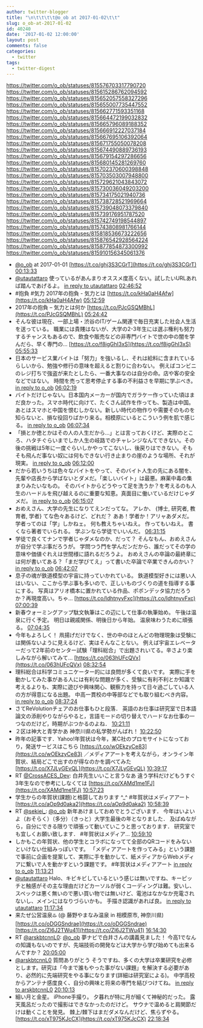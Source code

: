 ```yaml
---
author: twitter-blogger
title: "\n\t\t\t\t@o_ob at 2017-01-02\t\t"
slug: o_ob-at-2017-01-02
id: 40240
date: '2017-01-02 12:00:00'
layout: post
comments: false
categories:
  - twitter
tags:
  - twitter-digest
---
```


https://twitter.com/o_ob/statuses/815576703317790720 https://twitter.com/o_ob/statuses/815615286762094592 https://twitter.com/o_ob/statuses/815652057558327296 https://twitter.com/o_ob/statuses/815655007735447552 https://twitter.com/o_ob/statuses/815662771593351168 https://twitter.com/o_ob/statuses/815664472199032832 https://twitter.com/o_ob/statuses/815665796089188352 https://twitter.com/o_ob/statuses/815666912227037184 https://twitter.com/o_ob/statuses/815667695106392064 https://twitter.com/o_ob/statuses/815671755050078208 https://twitter.com/o_ob/statuses/815674490889736193 https://twitter.com/o_ob/statuses/815679154297286656 https://twitter.com/o_ob/statuses/815680145281269760 https://twitter.com/o_ob/statuses/815702370600398848 https://twitter.com/o_ob/statuses/815703503007948800 https://twitter.com/o_ob/statuses/815729621043843072 https://twitter.com/o_ob/statuses/815730036049203200 https://twitter.com/o_ob/statuses/815734175021940736 https://twitter.com/o_ob/statuses/815738728521969664 https://twitter.com/o_ob/statuses/815739048073379840 https://twitter.com/o_ob/statuses/815739176951787520 https://twitter.com/o_ob/statuses/815742749198544897 https://twitter.com/o_ob/statuses/815743808981766144 https://twitter.com/o_ob/statuses/815818536673222656 https://twitter.com/o_ob/statuses/815876542928564224 https://twitter.com/o_ob/statuses/815877854873300992 https://twitter.com/o_ob/statuses/815910156345061376  

*   [@o_ob](https://twitter.com/o_ob) at 2017-01-01 [https://t.co/ghj3S3CGrT](https://t.co/ghj3S3CGrT) [00:13:33](https://twitter.com/o_ob/statuses/815576703317790720)
*   [@utautattaro](https://twitter.com/utautattaro) 使っているがあんまりオススメ度高くない。試したいURLあれば踏んであげるよ。 [in reply to utautattaro](https://twitter.com/utautattaro/statuses/815595125283778560) [02:46:52](https://twitter.com/o_ob/statuses/815615286762094592)
*   #抱負 #気力 2017年の抱負 - 気力とは [https://t.co/kHa0aH4Afw](https://t.co/kHa0aH4Afw) [05:12:59](https://twitter.com/o_ob/statuses/815652057558327296)
*   2017年の抱負 – 気力とは何か [https://t.co/PJcGSQMBhL](https://t.co/PJcGSQMBhL) [05:24:42](https://twitter.com/o_ob/statuses/815655007735447552)
*   そんな彼は現在、一部上場・渋谷のIT/ゲーム関連で毎日充実した社会人生活を送っている。 職業には貴賤はないが、大学の2-3年生には選ぶ権利も努力するチャンスもあるので、飲食や販売などの非専門バイトで世の中の闇を学んだら、早く専門の… [https://t.co/f8igGhI3xS](https://t.co/f8igGhI3xS) [05:55:33](https://twitter.com/o_ob/statuses/815662771593351168)
*   日本のサービス業バイトは「努力」を強いるし、それは給料に含まれているらしいから、勉強や修行の意味を超えると割りに合わない。 例えばコンビニのレジ打ちで強盗が来たとしたら、一番大事なのは自分の命。店や客の安全などではない。 時間を売って思考停止する事の不利益さを早期に学ぶべき。 [in reply to o_ob](https://twitter.com/o_ob/statuses/815662771593351168) [06:02:19](https://twitter.com/o_ob/statuses/815664472199032832)
*   バイトだけじゃない。日本国内メーカーが国内でガラケー作っていた頃はまだ良かった。スマホ時代に向けて、たくさん試作を作っても、製造は中国。あとはスマホと中国を恨むしかない。新しい時代の物作りや需要そのものを知らないと、損な役回りばかり来る。相模原にいるとこういう例を肌で感じる。 [in reply to o_ob](https://twitter.com/o_ob/statuses/815662771593351168) [06:07:34](https://twitter.com/o_ob/statuses/815665796089188352)
*   「損とか徳とかはその人の人生だから…」とは言っておくけど、実際のところ、ハタチぐらいまでしか人生の岐路でのチャレンジなんてできない。その後の挑戦は5年に一度ぐらいしかやってこないし、後戻りはできない。そもそも飛んだ事ない奴には何もできない行き止まりの崖のような場所、それが現実。 [in reply to o_ob](https://twitter.com/o_ob/statuses/815662771593351168) [06:12:00](https://twitter.com/o_ob/statuses/815666912227037184)
*   だから若いうちは色々なバイトをやって、そのバイト人生の先にある闇を、先輩や店長から学ばないとダメだ。「楽しいバイト」は最悪。麻薬中毒の集まりみたいなもの。 そのバイトからどうやって足を洗うか？を考えるのも人生のハードルを飛び越えるのに重要な知恵。真面目に働いているだけじゃダメだ。 [in reply to o_ob](https://twitter.com/o_ob/statuses/815662771593351168) [06:15:07](https://twitter.com/o_ob/statuses/815667695106392064)
*   おめえさん、大学の先生になりてえンだってな。 アレか、 {博士, 研究者, 教育者, 学者} てな色々あるけど、どれだ？ ああ！学者か！アリャあダメだ。 学者ってのは「学」しかねェ。 何も教えちゃいねえ。 作ってもいねえ。 書くなら著者でいられる。 学ぶンなら学徒でいいんだ。 [06:31:15](https://twitter.com/o_ob/statuses/815671755050078208)
*   学徒で良くてナンで学者じゃダメなのか、だって？ そんなもん、おめえさんが自分で学ぶ事だろうが。 学問つう門を学んだンだから、誰だってその学の意味や価値ぐれえは世間様に語れるだろうよ。 おめえさんの卒論の最終章には何が書いてある？「まだ学びてえ」って書いた卒論で卒業できんのかい？ [in reply to o_ob](https://twitter.com/o_ob/statuses/815671755050078208) [06:42:07](https://twitter.com/o_ob/statuses/815674490889736193)
*   息子の魂が鉄道模型の宇宙に持っていかれている。 鉄道模型好きには悪い人はいない、ここから学ぶ事も多いので、正しいものづくりの道を指導する事にする。 写真はアリオ橋本に置かれている作品、ポポンデッタ協力だろうか？再現度高い。ちゃ… [https://t.co/IdhtnyvFxc](https://t.co/IdhtnyvFxc) [07:00:39](https://twitter.com/o_ob/statuses/815679154297286656)
*   新春ウォーミングアップ駄文執筆はこの辺にして仕事の執筆始め。 午後は温泉に行く予定。 明日は親戚関係、明後日から年始。 温泉味わうために頑張る。 [07:04:35](https://twitter.com/o_ob/statuses/815680145281269760)
*   今年もよろしく！ 凧揚げだけでなく、世の中のほとんどの物理現象は受験には関係ないように見えるけど、実はそんなことない。 例えば宇宙エレベーターだって2年前のセンター試験「理科総合」で出題されいてる。辛さより楽しみながら解いてみて… [https://t.co/063hUFcQVx](https://t.co/063hUFcQVx) [08:32:54](https://twitter.com/o_ob/statuses/815702370600398848)
*   理科総合は科学コミュニケーター的には良問が多くて良いです。 実際に手を動かしてみた事がある人には有利な問題が多く、受験に有利不利とか知識で考えるよりも、実際に遊びや興味関心、観察力を持って日々過ごしている人の方が得意になる出題。 中高一貫校の中等部などでも取り組むべき内容。 [in reply to o_ob](https://twitter.com/o_ob/statuses/815702370600398848) [08:37:24](https://twitter.com/o_ob/statuses/815703503007948800)
*   さてReVolutionチェアのお仕事もひと段落． 英語のお仕事は研究室で日本語論文の添削やりながらやると，言語モードの切り替えでハードなお仕事の一つなのだけど，時期がぶつかるのよね． [10:21:11](https://twitter.com/o_ob/statuses/815729621043843072)
*   ２区は神大と青学かあ 神奈川県の私学勢がんばれ！ [10:22:50](https://twitter.com/o_ob/statuses/815730036049203200)
*   昨年の記事です．Yahoo!年賀状は今年，某C社のプロモサイトになっており，発送サービスはこちら [https://t.co/wOEkzyCe83](https://t.co/wOEkzyCe83) ／メディアアートを考えながら，オンライン年賀状、結局どこで出すのが得なのかを調べてみた [https://t.co/X7JLyGEvQL](https://t.co/X7JLyGEvQL) [10:39:17](https://twitter.com/o_ob/statuses/815734175021940736)
*   RT [@CrossACES_Dev](https://twitter.com/CrossACES_Dev): 白井先生いいこと言うなあ 違う学科だけどもうすぐ3年生なので参考にしなくては [https://t.co/XAMd1me1FJ](https://t.co/XAMd1me1FJ) [10:57:23](https://twitter.com/o_ob/statuses/815738728521969664)
*   学生からの年賀状(課題)と格闘しております ^_^ #年賀状はメディアアート [https://t.co/aOp9d0aka2](https://t.co/aOp9d0aka2) [10:58:39](https://twitter.com/o_ob/statuses/815739048073379840)
*   RT [@sekiei_](https://twitter.com/sekiei_): [@o_ob](https://twitter.com/o_ob) 新年あけましておめでとうございます． 今年はいよいよ（おそらく）（多分）（きっと）大学生最後の年となりました． 及ばぬながら，自分にできる限りで頑張って動いていこうと思っております． 研究室でも宜しくお願い致します． #年賀状はメディア… [10:59:10](https://twitter.com/o_ob/statuses/815739176951787520)
*   しかもこの年賀状、他の学生とコラボになってて全部のQRコードをみないといけない仕組みっぽいです。 「メディアアートを作ってみる」という課題で事前に企画を提案して、実際に手を動かして、紙メディアからWebメディアに繋いで人を動かすという課題です。 #年賀状はメディアアート [in reply to o_ob](https://twitter.com/o_ob/statuses/815739048073379840) [11:13:21](https://twitter.com/o_ob/statuses/815742749198544897)
*   [@utautattaro](https://twitter.com/utautattaro) Halo、キビキビしているという感じは無いですね、キーピッチと触感がその主な理由だけどカーソルが弱くコーディングは難。安いし、スペックは悪く無いので悪い買い物では無いけど、電池はなかなか充電されないし、メインにはなりづらいかも。 手描き認識があれば良。 [in reply to utautattaro](https://twitter.com/utautattaro/statuses/815742011433066496) [11:17:34](https://twitter.com/o_ob/statuses/815743808981766144)
*   来たぜ公営温泉♨️ (@ 藤野やまなみ温泉 in 相模原市, 神奈川県) [https://t.co/oDGGSndrae](https://t.co/oDGGSndrae) [https://t.co/Zl6J2TWu41](https://t.co/Zl6J2TWu41) [16:14:30](https://twitter.com/o_ob/statuses/815818536673222656)
*   RT [@arskbtcnnL0](https://twitter.com/arskbtcnnL0): [@o_ob](https://twitter.com/o_ob) 夢ナビで白井さんの講義見ました！ 今高1でなんの知識もないのですが、先端技術の開発などは大学から学び始めても出来るんですか？ [20:05:00](https://twitter.com/o_ob/statuses/815876542928564224)
*   [@arskbtcnnL0](https://twitter.com/arskbtcnnL0) 質問ありがとう そうですね、多くの大学は卒業研究を必修とします。研究は「今まで誰もやった事がない課題」を解決する必要があり、必然的に先端研究をやる事になります(詳細は研究室による)。 中学高校からアンテナ感度良く、自分の興味と将来の専門を結びつけてね。 [in reply to arskbtcnnL0](https://twitter.com/arskbtcnnL0/statuses/815850659601727488) [20:10:13](https://twitter.com/o_ob/statuses/815877854873300992)
*   細い月と金星。 iPhone手撮り。 夕暮れが特に月が細くて神秘的だった。 露天風呂だったので撮影はできなかったのだけど。 サウナで温めると肩関節だけは動くことを発見。 棘上/棘下はまだダメなんだけど、焦らずやる。 [https://t.co/xT975KJcCX](https://t.co/xT975KJcCX) [22:18:34](https://twitter.com/o_ob/statuses/815910156345061376)